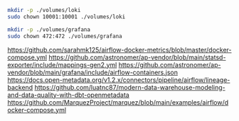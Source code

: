 ```bash
mkdir -p ./volumes/loki
sudo chown 10001:10001 ./volumes/loki

mkdir -p ./volumes/grafana
sudo chown 472:472 ./volumes/grafana
```

https://github.com/sarahmk125/airflow-docker-metrics/blob/master/docker-compose.yml
https://github.com/astronomer/ap-vendor/blob/main/statsd-exporter/include/mappings-gen2.yml
https://github.com/astronomer/ap-vendor/blob/main/grafana/include/airflow-containers.json
https://docs.open-metadata.org/v1.2.x/connectors/pipeline/airflow/lineage-backend
https://github.com/luatnc87/modern-data-warehouse-modeling-and-data-quality-with-dbt-openmetadata
https://github.com/MarquezProject/marquez/blob/main/examples/airflow/docker-compose.yml